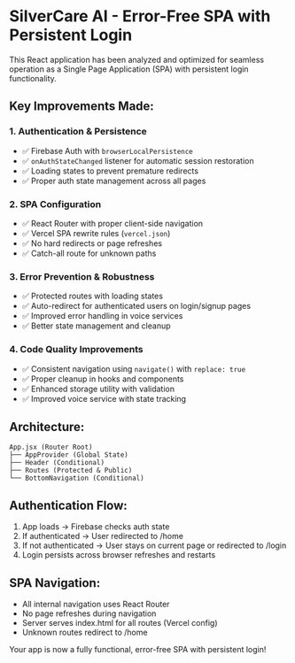 # SilverCare AI - Error-Free SPA with Persistent Login

This React application has been analyzed and optimized for seamless operation as a Single Page Application (SPA) with persistent login functionality.

## Key Improvements Made:

### 1. Authentication & Persistence
- ✅ Firebase Auth with `browserLocalPersistence` 
- ✅ `onAuthStateChanged` listener for automatic session restoration
- ✅ Loading states to prevent premature redirects
- ✅ Proper auth state management across all pages

### 2. SPA Configuration
- ✅ React Router with proper client-side navigation
- ✅ Vercel SPA rewrite rules (`vercel.json`)
- ✅ No hard redirects or page refreshes
- ✅ Catch-all route for unknown paths

### 3. Error Prevention & Robustness
- ✅ Protected routes with loading states
- ✅ Auto-redirect for authenticated users on login/signup pages
- ✅ Improved error handling in voice services
- ✅ Better state management and cleanup

### 4. Code Quality Improvements
- ✅ Consistent navigation using `navigate()` with `replace: true`
- ✅ Proper cleanup in hooks and components
- ✅ Enhanced storage utility with validation
- ✅ Improved voice service with state tracking

## Architecture:
```
App.jsx (Router Root)
├── AppProvider (Global State)
├── Header (Conditional)
├── Routes (Protected & Public)
└── BottomNavigation (Conditional)
```

## Authentication Flow:
1. App loads → Firebase checks auth state
2. If authenticated → User redirected to /home
3. If not authenticated → User stays on current page or redirected to /login
4. Login persists across browser refreshes and restarts

## SPA Navigation:
- All internal navigation uses React Router
- No page refreshes during navigation
- Server serves index.html for all routes (Vercel config)
- Unknown routes redirect to /home

Your app is now a fully functional, error-free SPA with persistent login!

